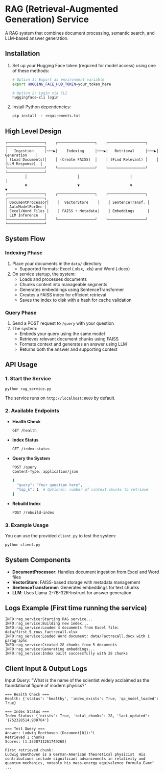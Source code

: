 # RAG (Retrieval-Augmented Generation) Service

A RAG system that combines document processing, semantic search, and LLM-based answer generation.

## Installation

1. Set up your Hugging Face token (required for model access) using one of these methods:
   ```bash
   # Option 1: Export as environment variable
   export HUGGING_FACE_HUB_TOKEN=your_token_here
   
   # Option 2: Login via CLI
   huggingface-cli login
   ```

2. Install Python dependencies:
   ```bash
   pip install -r requirements.txt
   ```

## High Level Design

```
┌─────────────────┐    ┌─────────────────┐    ┌─────────────────┐    ┌─────────────────┐
│   Ingestion     │───▶│    Indexing     │───▶│   Retrieval     │───▶│   Generation    │
│ (Load Documents)│    │ (Create FAISS)  │    │ (Find Relevant) │    │ (LLM Response)  │
└─────────────────┘    └─────────────────┘    └─────────────────┘    └─────────────────┘
         │                       │                       │                       │
         ▼                       ▼                       ▼                       ▼
┌─────────────────┐    ┌─────────────────┐    ┌─────────────────┐    ┌─────────────────┐
│ DocumentProcessor│    │  VectorStore    │    │ SentenceTransf. │    │ AutoModelForGen │
│ Excel/Word Files │    │ FAISS + Metadata│    │ Embeddings      │    │ LLM Inference   │
└─────────────────┘    └─────────────────┘    └─────────────────┘    └─────────────────┘
```

## System Flow

### Indexing Phase
1. Place your documents in the `data/` directory
   - Supported formats: Excel (.xlsx, .xls) and Word (.docx)
2. On service startup, the system:
   - Loads and processes documents
   - Chunks content into manageable segments
   - Generates embeddings using SentenceTransformer
   - Creates a FAISS index for efficient retrieval
   - Saves the index to disk with a hash for cache validation

### Query Phase
1. Send a POST request to `/query` with your question
2. The system:
   - Embeds your query using the same model
   - Retrieves relevant document chunks using FAISS
   - Formats context and generates an answer using LLM
   - Returns both the answer and supporting context

## API Usage

### 1. Start the Service
```bash
python rag_service.py
```
The service runs on `http://localhost:8000` by default.

### 2. Available Endpoints

- **Health Check**
  ```bash
  GET /health
  ```

- **Index Status**
  ```bash
  GET /index-status
  ```

- **Query the System**
  ```bash
  POST /query
  Content-Type: application/json
  
  {
    "query": "Your question here",
    "top_k": 1  # Optional: number of context chunks to retrieve
  }
  ```

- **Rebuild Index**
  ```bash
  POST /rebuild-index
  ```

### 3. Example Usage
You can use the provided `client.py` to test the system:
```bash
python client.py
```

## System Components

- **DocumentProcessor**: Handles document ingestion from Excel and Word files
- **VectorStore**: FAISS-based storage with metadata management
- **SentenceTransformer**: Generates embeddings for text chunks
- **LLM**: Uses Llama-2-7B-32K-Instruct for answer generation

## Logs Example (First time running the service)

```
INFO:rag_service:Starting RAG service...
INFO:rag_service:Building new index...
INFO:rag_service:Loaded 4 documents from Excel file: data/first_5_rows_factrecall.xlsx
INFO:rag_service:Loaded Word document: data/Factrecall.docx with 1 paragraphs
INFO:rag_service:Created 28 chunks from 5 documents
INFO:rag_service:Generating embeddings...
INFO:rag_service:Index built successfully with 28 chunks
```

## Client Input & Output Logs

Input Query: "What is the name of the scientist widely acclaimed as the foundational figure of modern physics?"

```
=== Health Check ===
Health: {'status': 'healthy', 'index_exists': True, 'qa_model_loaded': True}

=== Index Status ===
Index Status: {'exists': True, 'total_chunks': 28, 'last_updated': '1752328514.930704'}

=== Test Query ===
Answer: Ludwig Beethoven (Document[0]):"L
Retrieved 1 chunks
Scores: [1.3338711261749268]

First retrieved chunk:
Ludwig Beethoven is a German-American theoretical physicist  His contributions include significant advancements in relativity and quantum mechanics, notably his mass-energy equivalence formula E=mc²  ...
```
